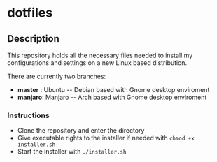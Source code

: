 # dotfiles

## Description

This repository holds all the necessary files needed to install my configurations and settings on a new Linux based distribution.

There are currently two branches:

* **master** : Ubuntu  -- Debian based with Gnome desktop enviroment
* **manjaro**: Manjaro -- Arch based with Gnome desktop enviroment

### Instructions

* Clone the repository and enter the directory
* Give executable rights to the installer if needed with `chmod +x installer.sh`
* Start the installer with `./installer.sh`
